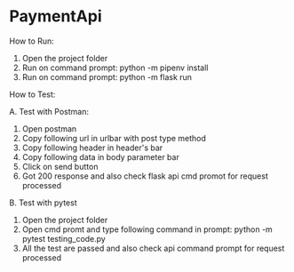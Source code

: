 # PaymentApi
How to Run:
1. Open the project folder
2. Run on command prompt: python -m pipenv install
3. Run on command prompt: python -m flask run

How to Test:

A. Test with Postman:

1. Open postman
2. Copy following url in urlbar with post type method
3. Copy following header in header's bar
4. Copy following data in body parameter bar
5. Click on send button
6. Got 200 response and also check flask api cmd promot for request processed

B. Test with pytest
1. Open the project folder
2. Open cmd promt and type following command in prompt:
python -m pytest testing_code.py
3. All the test are passed and also check api command prompt for request processed
